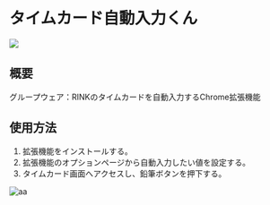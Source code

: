 # タイムカード自動入力くん

![](https://i.imgur.com/WsvX1mN.png)

## 概要
グループウェア：RINKのタイムカードを自動入力するChrome拡張機能

## 使用方法
1. 拡張機能をインストールする。
2. 拡張機能のオプションページから自動入力したい値を設定する。
3. タイムカード画面へアクセスし、鉛筆ボタンを押下する。

![aa](https://i.imgur.com/9mSm1Jy.png)
